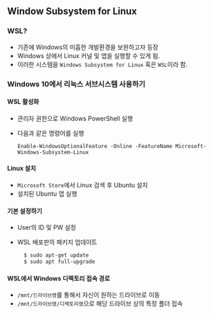 Window Subsystem for Linux
--------------------------

### WSL?

-	기존에 Windows의 미흡한 개발환경을 보완하고자 등장
-	Windows 상에서 Linux 커널 및 앱을 실행할 수 있게 됨.
-	이러한 시스템을 `Windows Subsystem for Linux` 혹은 `WSL`이라 함.

### Windows 10에서 리눅스 서브시스템 사용하기

#### WSL 활성화

-	관리자 권한으로 Windows PowerShell 실행
-	다음과 같은 명령어를 실행

	`Enable-WindowsOptionalFeature -Online -FeatureName Microsoft-Windows-Subsystem-Linux`

#### Linux 설치

-	`Microsoft Store`에서 Linux 검색 후 Ubuntu 설치
-	설치된 Ubuntu 앱 실행

#### 기본 설정하기

-	User의 ID 및 PW 설정
-	WSL 배포판의 패키지 업데이트

	```Bash
	  $ sudo apt-get update
	  $ sudo apt full-upgrade
	```

#### WSL에서 Windows 디렉토리 접속 경로

-	`/mnt/드라이브명`를 통해서 자신이 원하는 드라이브로 이동
-	`/mnt/드라이브명/디렉토리명`으로 해당 드라이브 상의 특정 폴더 접속

